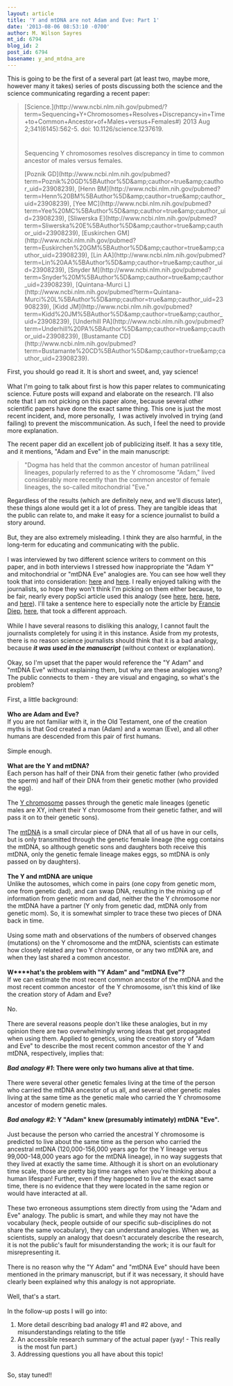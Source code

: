```yaml
---
layout: article
title: 'Y and mtDNA are not Adam and Eve: Part 1'
date: '2013-08-06 08:53:10 -0700'
author: M. Wilson Sayres
mt_id: 6794
blog_id: 2
post_id: 6794
basename: y_and_mtdna_are
---
```

This is going to be the first of a several part (at least two, maybe more, however many it takes) series of posts discussing both the science and the science communicating regarding a recent paper:<br />


> <div markdown="block" class="cit">
> [Science.](http://www.ncbi.nlm.nih.gov/pubmed/?term=Sequencing+Y+Chromosomes+Resolves+Discrepancy+in+Time+to+Common+Ancestor+of+Males+versus+Females#) 2013 Aug 2;341(6145):562-5. doi: 10.1126/science.1237619.
> </div>
> 
> 
> 
> # 
> Sequencing Y chromosomes resolves discrepancy in time to common ancestor of males versus females. 
> 
> 
> 
> <div markdown="block" class="auths">
> [Poznik GD](http://www.ncbi.nlm.nih.gov/pubmed?term=Poznik%20GD%5BAuthor%5D&amp;amp;cauthor=true&amp;amp;cauthor_uid=23908239), [Henn BM](http://www.ncbi.nlm.nih.gov/pubmed?term=Henn%20BM%5BAuthor%5D&amp;amp;cauthor=true&amp;amp;cauthor_uid=23908239), [Yee MC](http://www.ncbi.nlm.nih.gov/pubmed?term=Yee%20MC%5BAuthor%5D&amp;amp;cauthor=true&amp;amp;cauthor_uid=23908239), [Sliwerska E](http://www.ncbi.nlm.nih.gov/pubmed?term=Sliwerska%20E%5BAuthor%5D&amp;amp;cauthor=true&amp;amp;cauthor_uid=23908239), [Euskirchen GM](http://www.ncbi.nlm.nih.gov/pubmed?term=Euskirchen%20GM%5BAuthor%5D&amp;amp;cauthor=true&amp;amp;cauthor_uid=23908239), [Lin AA](http://www.ncbi.nlm.nih.gov/pubmed?term=Lin%20AA%5BAuthor%5D&amp;amp;cauthor=true&amp;amp;cauthor_uid=23908239), [Snyder M](http://www.ncbi.nlm.nih.gov/pubmed?term=Snyder%20M%5BAuthor%5D&amp;amp;cauthor=true&amp;amp;cauthor_uid=23908239), [Quintana-Murci L](http://www.ncbi.nlm.nih.gov/pubmed?term=Quintana-Murci%20L%5BAuthor%5D&amp;amp;cauthor=true&amp;amp;cauthor_uid=23908239), [Kidd JM](http://www.ncbi.nlm.nih.gov/pubmed?term=Kidd%20JM%5BAuthor%5D&amp;amp;cauthor=true&amp;amp;cauthor_uid=23908239), [Underhill PA](http://www.ncbi.nlm.nih.gov/pubmed?term=Underhill%20PA%5BAuthor%5D&amp;amp;cauthor=true&amp;amp;cauthor_uid=23908239), [Bustamante CD](http://www.ncbi.nlm.nih.gov/pubmed?term=Bustamante%20CD%5BAuthor%5D&amp;amp;cauthor=true&amp;amp;cauthor_uid=23908239).
> </div>


First, you should go read it. It is short and sweet, and, yay science!<br />
<br />
What I'm going to talk about first is how this paper relates to communicating science. Future posts will expand and elaborate on the research.&nbsp;I'll also note that I am not picking on this paper alone, because several other scientific papers have done the exact same thing. This one is just the most recent incident, and, more personally, &nbsp;I was actively involved in trying (and failing) to prevent the miscommunication. As such, I feel the need to provide more explanation.<br />

The recent paper did an excellent job of publicizing itself. It has a sexy title, and it mentions, "Adam and Eve" in the main manuscript:<br />


> "Dogma has held that the common ancestor of human patrilineal lineages, popularly referred to as the Y chromosome "Adam," lived considerably more recently than the common ancestor of female lineages, the so-called mitochondrial "Eve."


Regardless of the results (which are definitely new, and we'll discuss later), these things alone would get it a lot of press. They are tangible ideas that the public can relate to, and make it easy for a science journalist to build a story around.<br />
<br />
But, they are also extremely misleading. I think they are also harmful, in the long-term for educating and communicating with the public.<br />
<br />
I was interviewed by two different science writers to comment on this paper, and in both interviews I stressed how inappropriate the "Adam Y" and mitochondrial or "mtDNA Eve" analogies are. You can see how well they took that into consideration: [here](http://www.huffingtonpost.com/2013/08/01/genetic-adam-eve-chromosome-men-man_n_3691084.html) and [here](http://www.sciencenews.org/view/generic/id/352058/description/Y_chromosome_analysis_moves_Adam_closer_to_Eve). I really enjoyed talking with the journalists, so hope they won't think I'm picking on them either because, to be fair, nearly every popSci article used this analogy (see [here](http://www.dailymail.co.uk/sciencetech/article-2382653/Adam-Eve-DID-live-Africa-time--probably-didnt-know-other.html?ito=feeds-newsxml), [here](http://arstechnica.com/science/2013/08/genetic-adam-and-eve-may-have-walked-on-earth-at-the-same-time/), [here](http://www.chicagotribune.com/news/sns-wp-blm-news-bc-origins02-20130802,0,7076736.story), and [here](http://www.sci-news.com/genetics/science-mitochondrial-eve-adam-01282.html)). I'll take a sentence here to especially note the article by [Francie Diep,](https://twitter.com/franciediep) [here](http://m.popsci.com/science/article/2013-08/new-dates-humanitys-last-common-male-and-female-ancestors), that took a different approach.<br />
<br />
While I have several reasons to disliking this analogy, I cannot fault the journalists completely for using it in this instance. Aside from my protests, there is no reason science journalists should think that it is a bad analogy, because _**it was used in the manuscript**_ (without context or explanation). <br />
<br />
Okay, so I'm upset that the paper would reference the "Y Adam" and "mtDNA Eve" without explaining them, but why are these analogies wrong? The public connects to them - they are visual and engaging, so what's the problem?<br />
<br />
First, a little background:<br />
<br />
**Who are Adam and Eve?**<br />
If you are not familiar with it, in the Old Testament, one of the creation myths is that God created a man (Adam) and a woman (Eve), and all other humans are descended from this pair of first humans.<br />
<br />
Simple enough.<br />
<br />
**What are the Y and mtDNA?**<br />
Each person has half of their DNA from their genetic father (who provided the sperm) and half of their DNA from their genetic mother (who provided the egg).<br />
<br />
The [Y chromosome](http://en.wikipedia.org/wiki/Y_chromosome#Human_Y_chromosome) passes through the genetic male lineages (genetic males are XY, inherit their Y chromosome from their genetic father, and will pass it on to their genetic sons).<br />
<br />
The [mtDNA](http://en.wikipedia.org/wiki/Mitochondrial_DNA) is a small circular piece of DNA that all of us have in our cells, but is only transmitted through the genetic female lineage (the egg contains the mtDNA, so although genetic sons and daughters both receive this mtDNA, only the genetic female lineage makes eggs, so mtDNA is only passed on by daughters).<br />
<br />
**The Y and mtDNA are unique**<br />
Unlike the autosomes, which come in pairs (one copy from genetic mom, one from genetic dad), and can swap DNA, resulting in the mixing up of information from genetic mom and dad, neither the the Y chromosome nor the mtDNA have a partner (Y only from genetic dad, mtDNA only from genetic mom). So, it is somewhat simpler to trace these two pieces of DNA back in time.<br />
<br />
Using some math and observations of the numbers of observed changes (mutations) on the Y chromosome and the mtDNA, scientists can estimate how closely related any two Y chromosome, or any two mtDNA are, and when they last shared a common ancestor.<br />
<br />
**W****hat's the problem with "Y Adam" and "mtDNA Eve"?**<br />
If we can estimate the most recent common ancestor of the mtDNA and the most recent common ancestor&nbsp; of the Y chromosome, isn't this kind of like the creation story of Adam and Eve?<br />
<br />
No.<br />
<br />
There are several reasons people don't like these analogies, but in my opinion there are two overwhelmingly wrong ideas that get propagated when using them. Applied to genetics, using the creation story of "Adam and Eve" to describe the most recent common ancestor of the Y and mtDNA, respectively, implies that:<br />
<br />
**_Bad analogy #1_: There were only two humans alive at that time.**<br />
**<br />**
There were several other genetic females living at the time of the person who carried the mtDNA ancestor of us all, and several other genetic males living at the same time as the genetic male who carried the Y chromosome ancestor of modern genetic males. <br />
<br />
**_Bad analogy #2_: Y "Adam" knew (presumably intimately) mtDNA "Eve".**<br />
<br />
Just because the person who carried the ancestral Y chromosome is predicted to live about the same time as the person who carried the ancestral mtDNA (120,000-156,000 years ago for the Y lineage versus 99,000-148,000 years ago for the mtDNA lineage), in no way suggests that they lived at exactly the same time. Although it is short on an evolutionary time scale, those are pretty big time ranges when you're thinking about a human lifespan! Further, even if they happened to live at the exact same time, there is no evidence that they were located in the same region or would have interacted at all.<br />
<br />
These two erroneous assumptions stem directly from using the "Adam and Eve" analogy. The public is smart, and while they may not have the vocabulary (heck, people outside of our specific sub-disciplines do not share the same vocabulary), they can understand analogies. When we, as scientists, supply an analogy that doesn't accurately describe the research, it is not the public's fault for misunderstanding the work; it is our fault for misrepresenting it.<br />
<br />
There is no reason why the "Y Adam" and "mtDNA Eve" should have been mentioned in the primary manuscript, but if it was necessary, it should have clearly been explained why this analogy is not appropriate. <br />
<br />
Well, that's a start.<br />
<br />
In the follow-up posts I will go into:<br />
1. More detail describing bad analogy #1 and #2 above, and misunderstandings relating to the title<br />
2. An accessible research summary of the actual paper (yay! - This really is the most fun part.)<br />
3. Addressing questions you all have about this topic!<br />
<br />
So, stay tuned!!
